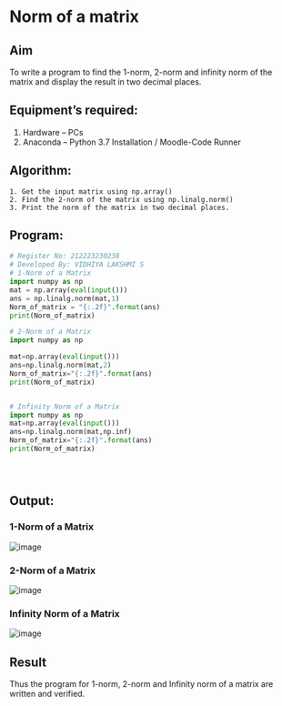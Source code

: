 # Norm of a matrix
## Aim
To write a program to find the 1-norm, 2-norm and infinity norm of the matrix and display the result in two decimal places.
## Equipment’s required:
1.	Hardware – PCs
2.	Anaconda – Python 3.7 Installation / Moodle-Code Runner
## Algorithm:
	1. Get the input matrix using np.array()   
    2. Find the 2-norm of the matrix using np.linalg.norm()
	3. Print the norm of the matrix in two decimal places.
## Program:
```Python
# Register No: 212223230238
# Developed By: VIDHIYA LAKSHMI S
# 1-Norm of a Matrix
import numpy as np
mat = np.array(eval(input()))
ans = np.linalg.norm(mat,1)
Norm_of_matrix = "{:.2f}".format(ans)
print(Norm_of_matrix)

# 2-Norm of a Matrix
import numpy as np

mat=np.array(eval(input()))
ans=np.linalg.norm(mat,2)
Norm_of_matrix="{:.2f}".format(ans)
print(Norm_of_matrix)


# Infinity Norm of a Matrix
import numpy as np
mat=np.array(eval(input()))
ans=np.linalg.norm(mat,np.inf)
Norm_of_matrix="{:.2f}".format(ans)
print(Norm_of_matrix)





```
## Output:
### 1-Norm of a Matrix

![image](https://github.com/etjabajasphin/Norm-of-a-matrix/assets/87062069/94c4e733-1de3-4c79-9291-327998512a8e)

### 2-Norm of a Matrix

![image](https://github.com/etjabajasphin/Norm-of-a-matrix/assets/87062069/8e474517-c932-48bc-9125-84d12ae9e807)


### Infinity Norm of a Matrix

![image](https://github.com/etjabajasphin/Norm-of-a-matrix/assets/87062069/ed0f7409-fc98-476e-a3a1-a4040e3855bb)


## Result
Thus the program for 1-norm, 2-norm and Infinity norm of a matrix are written and verified.
